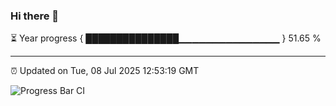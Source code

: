 ### Hi there 👋

⏳ Year progress { ███████████████▁▁▁▁▁▁▁▁▁▁▁▁▁▁▁ } 51.65 %

---

⏰ Updated on Tue, 08 Jul 2025 12:53:19 GMT

![Progress Bar CI](https://github.com/ZhaoGui/ZhaoGui/workflows/Progress%20Bar%20CI/badge.svg)
